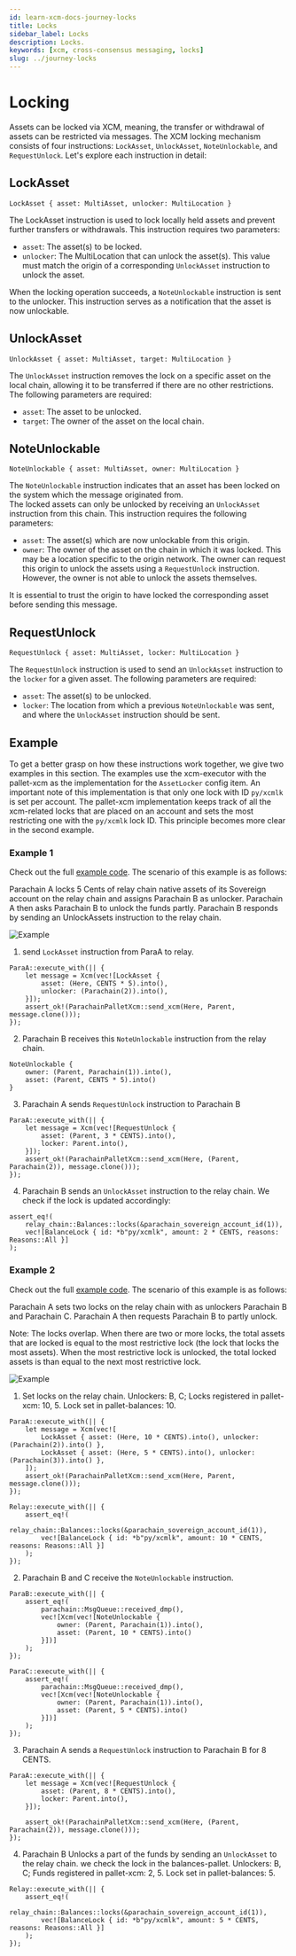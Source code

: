 ```yaml
---
id: learn-xcm-docs-journey-locks
title: Locks
sidebar_label: Locks
description: Locks.
keywords: [xcm, cross-consensus messaging, locks]
slug: ../journey-locks
---
```


# Locking

Assets can be locked via XCM, meaning, the transfer or withdrawal of assets can be restricted via
messages. The XCM locking mechanism consists of four instructions: `LockAsset`, `UnlockAsset`,
`NoteUnlockable`, and `RequestUnlock`. Let's explore each instruction in detail:

## LockAsset

```rust,noplayground
LockAsset { asset: MultiAsset, unlocker: MultiLocation }
```

The LockAsset instruction is used to lock locally held assets and prevent further transfers or
withdrawals. This instruction requires two parameters:

- `asset`: The asset(s) to be locked.
- `unlocker`: The MultiLocation that can unlock the asset(s). This value must match the origin of a
  corresponding `UnlockAsset` instruction to unlock the asset.

When the locking operation succeeds, a `NoteUnlockable` instruction is sent to the unlocker. This
instruction serves as a notification that the asset is now unlockable.

## UnlockAsset

```rust,noplayground
UnlockAsset { asset: MultiAsset, target: MultiLocation }
```

The `UnlockAsset` instruction removes the lock on a specific asset on the local chain, allowing it
to be transferred if there are no other restrictions. The following parameters are required:

- `asset`: The asset to be unlocked.
- `target`: The owner of the asset on the local chain.

## NoteUnlockable

```rust,noplayground
NoteUnlockable { asset: MultiAsset, owner: MultiLocation }
```

The `NoteUnlockable` instruction indicates that an asset has been locked on the system which the
message originated from.  
The locked assets can only be unlocked by receiving an `UnlockAsset` instruction from this chain.
This instruction requires the following parameters:

- `asset`: The asset(s) which are now unlockable from this origin.
- `owner`: The owner of the asset on the chain in which it was locked. This may be a location
  specific to the origin network. The owner can request this origin to unlock the assets using a
  `RequestUnlock` instruction. However, the owner is not able to unlock the assets themselves.

It is essential to trust the origin to have locked the corresponding asset before sending this
message.

## RequestUnlock

```rust, noplayground
RequestUnlock { asset: MultiAsset, locker: MultiLocation }
```

The `RequestUnlock` instruction is used to send an `UnlockAsset` instruction to the `locker` for a
given asset. The following parameters are required:

- `asset`: The asset(s) to be unlocked.
- `locker`: The location from which a previous `NoteUnlockable` was sent, and where the
  `UnlockAsset` instruction should be sent.

## Example

To get a better grasp on how these instructions work together, we give two examples in this section.
The examples use the xcm-executor with the pallet-xcm as the implementation for the `AssetLocker`
config item. An important note of this implementation is that only one lock with ID `py/xcmlk` is
set per account. The pallet-xcm implementation keeps track of all the xcm-related locks that are
placed on an account and sets the most restricting one with the `py/xcmlk` lock ID. This principle
becomes more clear in the second example.

### Example 1

Check out the full [example code](https://github.com/paritytech/xcm-docs/tree/main/examples). The
scenario of this example is as follows:

Parachain A locks 5 Cents of relay chain native assets of its Sovereign account on the relay chain
and assigns Parachain B as unlocker. Parachain A then asks Parachain B to unlock the funds partly.
Parachain B responds by sending an UnlockAssets instruction to the relay chain.

![Example](./images/Example1.png)

1. send `LockAsset` instruction from ParaA to relay.

```rust,noplayground
ParaA::execute_with(|| {
    let message = Xcm(vec![LockAsset {
        asset: (Here, CENTS * 5).into(),
        unlocker: (Parachain(2)).into(),
    }]);
    assert_ok!(ParachainPalletXcm::send_xcm(Here, Parent, message.clone()));
});
```

2. Parachain B receives this `NoteUnlockable` instruction from the relay chain.

```rust,noplayground
NoteUnlockable {
    owner: (Parent, Parachain(1)).into(),
    asset: (Parent, CENTS * 5).into()
}
```

3. Parachain A sends `RequestUnlock` instruction to Parachain B

```rust,noplayground
ParaA::execute_with(|| {
    let message = Xcm(vec![RequestUnlock {
        asset: (Parent, 3 * CENTS).into(),
        locker: Parent.into(),
    }]);
    assert_ok!(ParachainPalletXcm::send_xcm(Here, (Parent, Parachain(2)), message.clone()));
});
```

4. Parachain B sends an `UnlockAsset` instruction to the relay chain. We check if the lock is
   updated accordingly:

```rust,noplayground
assert_eq!(
    relay_chain::Balances::locks(&parachain_sovereign_account_id(1)),
    vec![BalanceLock { id: *b"py/xcmlk", amount: 2 * CENTS, reasons: Reasons::All }]
);
```

### Example 2

Check out the full [example code](https://github.com/paritytech/xcm-docs/tree/main/examples). The
scenario of this example is as follows:

Parachain A sets two locks on the relay chain with as unlockers Parachain B and Parachain C.
Parachain A then requests Parachain B to partly unlock.

Note: The locks overlap. When there are two or more locks, the total assets that are locked is equal
to the most restrictive lock (the lock that locks the most assets). When the most restrictive lock
is unlocked, the total locked assets is than equal to the next most restrictive lock.

![Example](./images/Example2.png)

1. Set locks on the relay chain. Unlockers: B, C; Locks registered in pallet-xcm: 10, 5. Lock set in
   pallet-balances: 10.

```rust, noplayground
ParaA::execute_with(|| {
    let message = Xcm(vec![
        LockAsset { asset: (Here, 10 * CENTS).into(), unlocker: (Parachain(2)).into() },
        LockAsset { asset: (Here, 5 * CENTS).into(), unlocker: (Parachain(3)).into() },
    ]);
    assert_ok!(ParachainPalletXcm::send_xcm(Here, Parent, message.clone()));
});

Relay::execute_with(|| {
    assert_eq!(
        relay_chain::Balances::locks(&parachain_sovereign_account_id(1)),
        vec![BalanceLock { id: *b"py/xcmlk", amount: 10 * CENTS, reasons: Reasons::All }]
    );
});
```

2. Parachain B and C receive the `NoteUnlockable` instruction.

```rust, noplayground
ParaB::execute_with(|| {
    assert_eq!(
        parachain::MsgQueue::received_dmp(),
        vec![Xcm(vec![NoteUnlockable {
            owner: (Parent, Parachain(1)).into(),
            asset: (Parent, 10 * CENTS).into()
        }])]
    );
});

ParaC::execute_with(|| {
    assert_eq!(
        parachain::MsgQueue::received_dmp(),
        vec![Xcm(vec![NoteUnlockable {
            owner: (Parent, Parachain(1)).into(),
            asset: (Parent, 5 * CENTS).into()
        }])]
    );
});
```

3. Parachain A sends a `RequestUnlock` instruction to Parachain B for 8 CENTS.

```rust, noplayground
ParaA::execute_with(|| {
    let message = Xcm(vec![RequestUnlock {
        asset: (Parent, 8 * CENTS).into(),
        locker: Parent.into(),
    }]);

    assert_ok!(ParachainPalletXcm::send_xcm(Here, (Parent, Parachain(2)), message.clone()));
});
```

4. Parachain B Unlocks a part of the funds by sending an `UnlockAsset` to the relay chain. we check
   the lock in the balances-pallet. Unlockers: B, C; Funds registered in pallet-xcm: 2, 5. Lock set
   in pallet-balances: 5.

```rust,noplayground
Relay::execute_with(|| {
    assert_eq!(
        relay_chain::Balances::locks(&parachain_sovereign_account_id(1)),
        vec![BalanceLock { id: *b"py/xcmlk", amount: 5 * CENTS, reasons: Reasons::All }]
    );
});
```
